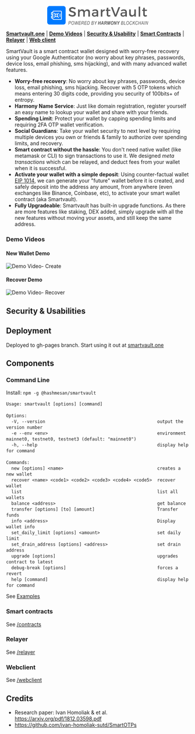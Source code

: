 
<p align="center">
  <img src="./webclient/public/logo_smartvault.png"" height ="55" alt="" align="middle" />
<br/>

[**Smartvault.one**](https://smartvault.one) | 
[**Demo Videos**](#demo-videos) |
[**Security & Usability**](#security--usabilities) |
[**Smart Contracts**](#smart-contracts) |
[**Relayer**](#relayer) |
[**Web client**](#Webclient)
</p>

SmartVault is a smart contract wallet designed with worry-free recovery using your Google Authenticator (no worry about key phrases, passwords, device loss, email phishing, sms hijacking), and with many advanced wallet features.

* **Worry-free recovery**: No worry about key phrases, passwords, device loss, email phishing, sms hijacking. Recover with 5 OTP tokens which means entering 30 digits code, providing you security of 100bits+ of entropy.
* **Harmony Name Service**: Just like domain registration, register yourself an easy name to lookup  your wallet and share with your friends.
* **Spending Limit**: Protect your wallet by capping spending limits and requiring 2FA OTP wallet verification.
* **Social Guardians**: Take your wallet security to next level by requiring multiple devices you own or friends & family to authorize over spending limits, and recovery. 
* **Smart contract without the hassle**: You don't need native wallet (like metamask or CLI) to sign transactions to use it. We designed *meta transactions* which can be relayed, and deduct fees from your wallet when it is successful.
* **Activate your wallet with a simple deposit**: Using counter-factual wallet [EIP 1014](https://eips.ethereum.org/EIPS/eip-1014), we can generate your "future" wallet before it is created, and safely deposit into the address any amount, from anywhere (even exchanges like Binance, Coinbase, etc), to activate your smart wallet contract (aka Smartvault).
* **Fully Upgradeable**: Smartvault has built-in upgrade functions. As there are more features like staking, DEX added, simply upgrade with all the new features without moving your assets, and still keep the same address.

### Demo Videos
#### New Wallet Demo
![Demo Video- Create](designs/create.gif)

#### Recover Demo
![Demo Video- Recover](designs/recover.gif)

## Security & Usabilities

## Deployment

Deployed to gh-pages branch.
Start using it out at [smartvault.one](https://smartvaule.one)

## Components

### Command Line

Install: `npm -g @hashmesan/smartvault`

```
Usage: smartvault [options] [command]

Options:
  -V, --version                                           output the version number
  -e --env <env>                                          environment mainnet0, testnet0, testnet3 (default: "mainnet0")
  -h, --help                                              display help for command

Commands:
  new [options] <name>                                    creates a new wallet
  recover <name> <code1> <code2> <code3> <code4> <code5>  recover wallet
  list                                                    list all wallets
  balance <address>                                       get balance
  transfer [options] [to] [amount]                        Transfer funds
  info <address>                                          Display wallet info
  set_daily_limit [options] <amount>                      set daily limit
  set_drain_address [options] <address>                   set drain address
  upgrade [options]                                       upgrades contract to latest
  debug-break [options]                                   forces a revert
  help [command]                                          display help for command
```

See [Examples](https://github.com/hashmesan/harmony-totp/wiki/CLI-Examples)

### Smart contracts

See [/contracts](/contracts/README.md)

### Relayer

See [/relayer](/relayer/README.md)

### Webclient

See [/webclient](/webclient/README.md)

## Credits

* Research paper: Ivan Homoliak & et al. https://arxiv.org/pdf/1812.03598.pdf
* https://github.com/ivan-homoliak-sutd/SmartOTPs
